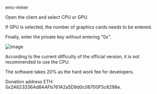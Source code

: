 emc-miner

Open the client and select CPU or GPU.

If GPU is selected, the number of graphics cards needs to be entered.

Finally, enter the private key without entering "0x".

![image](https://github.com/user-attachments/assets/370e8bf8-961d-4c2c-a81f-32d7285cb112)

According to the current difficulty of the official version, it is not recommended to use the CPU.

The software takes 20% as the hard work fee for developers.

Donation address ETH: 0x2A623336Ad8AAFb761A2a5D9d0c06700F5c8298e.


